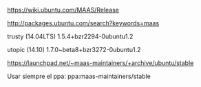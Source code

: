 https://wiki.ubuntu.com/MAAS/Release

http://packages.ubuntu.com/search?keywords=maas

trusty (14.04LTS)
1.5.4+bzr2294-0ubuntu1.2

utopic (14.10)
1.7.0~beta8+bzr3272-0ubuntu1.2


https://launchpad.net/~maas-maintainers/+archive/ubuntu/stable

Usar siempre el ppa:
ppa:maas-maintainers/stable
